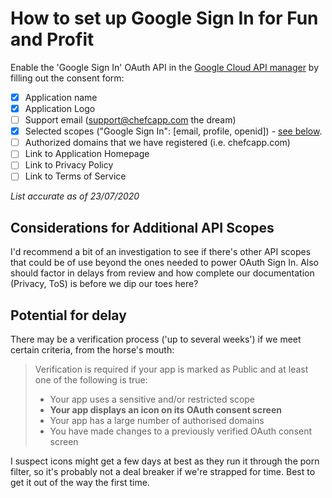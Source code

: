 # How to set up Google Sign In for Fun and Profit

Enable the 'Google Sign In' OAuth API in the [Google Cloud API manager](https://console.developers.google.com/) by filling out the consent form:

- [X] Application name
- [X] Application Logo
- [ ] Support email (support@chefcapp.com the dream)
- [X] Selected scopes ("Google Sign In": [email, profile, openid]) - [see below](#considerations-for-additional-api-scopes).
- [ ] Authorized domains that we have registered (i.e. chefcapp.com)
- [ ] Link to Application Homepage
- [ ] Link to Privacy Policy
- [ ] Link to Terms of Service

*List accurate as of 23/07/2020*

## Considerations for Additional API Scopes

I'd recommend a bit of an investigation to see if there's other API scopes that could be of use beyond the ones needed to power OAuth Sign In. Also should factor in delays from review and how complete our documentation (Privacy, ToS) is before we dip our toes here?

## Potential for delay

There may be a verification process ('up to several weeks') if we meet certain criteria, from the horse's mouth:

>Verification is required if your app is marked as Public and at least one of the following is true:
>
>- Your app uses a sensitive and/or restricted scope
>- **Your app displays an icon on its OAuth consent screen**
>- Your app has a large number of authorised domains
>- You have made changes to a previously verified OAuth consent screen

I suspect icons might get a few days at best as they run it through the porn filter, so it's probably not a deal breaker if we're strapped for time. Best to get it out of the way the first time.

